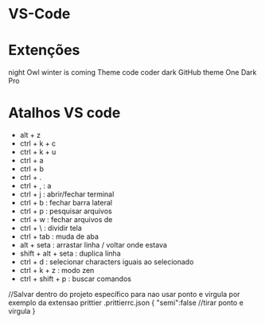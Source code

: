 # VS-Code

# Extenções
night Owl
winter is coming Theme
code coder dark
GitHub theme
One Dark Pro

# Atalhos VS code
- alt + z
- ctrl + k + c
- ctrl + k + u
- ctrl + a
- ctrl + b
- ctrl + .
- ctrl + , : a
- ctrl + j : abrir/fechar terminal
- ctrl + b : fechar barra lateral
- ctrl + p : pesquisar arquivos
- ctrl + w : fechar arquivos de 
- ctrl + \ : dividir tela
- ctrl + tab : muda de aba
- alt + seta : arrastar linha / voltar onde estava
- shift + alt + seta : duplica linha
- ctrl + d : selecionar characters iguais ao selecionado
- ctrl + k + z : modo zen
- ctrl + shift + p : buscar comandos


//Salvar dentro do projeto específico para nao usar ponto e virgula por exemplo da extensao prittier
.prittierrc.json
{
	"semi":false //tirar ponto e virgula
} 
